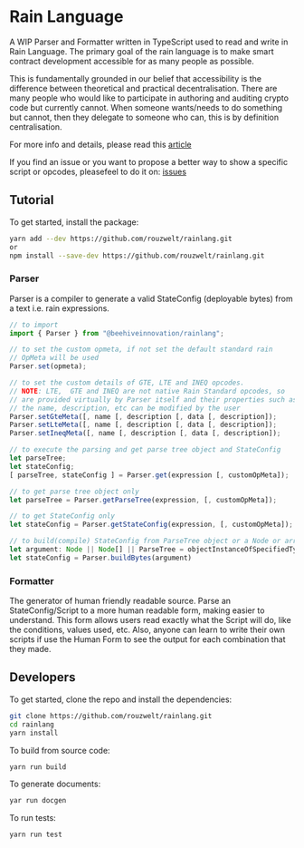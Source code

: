 # **Rain Language**
A WIP Parser and Formatter written in TypeScript used to read and write in Rain Language.
The primary goal of the rain language is to make smart contract development accessible for as many people as possible.

This is fundamentally grounded in our belief that accessibility is the difference between theoretical and practical decentralisation. There are many people who would like to participate in authoring and auditing crypto code but currently cannot. When someone wants/needs to do something but cannot, then they delegate to someone who can, this is by definition centralisation.

For more info and details, please read this [article](https://hackmd.io/@REJeq0MuTUiqnjx9w5SsUA/HJj9s-nfi#Rainlang-has-a-spectrum-of-representations-from-concise-gtexplicit)

If you find an issue or you want to propose a better way to show a specific script or opcodes, pleasefeel to do it on: [issues](https://github.com/rouzwelt/rainlang/issues)


## **Tutorial**
To get started, install the package:
```bash
yarn add --dev https://github.com/rouzwelt/rainlang.git
or
npm install --save-dev https://github.com/rouzwelt/rainlang.git
```


### **Parser**
Parser is a compiler to generate a valid StateConfig (deployable bytes) from a text i.e. rain expressions.
```typescript
// to import
import { Parser } from "@beehiveinnovation/rainlang";

// to set the custom opmeta, if not set the default standard rain
// OpMeta will be used
Parser.set(opmeta);

// to set the custom details of GTE, LTE and INEQ opcodes.
// NOTE: LTE,  GTE and INEQ are not native Rain Standard opcodes, so
// are provided virtually by Parser itself and their properties such as
// the name, description, etc can be modified by the user
Parser.setGteMeta([, name [, description [, data [, description]);
Parser.setLteMeta([, name [, description [, data [, description]);
Parser.setIneqMeta([, name [, description [, data [, description]);

// to execute the parsing and get parse tree object and StateConfig
let parseTree;
let stateConfig;
[ parseTree, stateConfig ] = Parser.get(expression [, customOpMeta]);

// to get parse tree object only
let parseTree = Parser.getParseTree(expression, [, customOpMeta]);

// to get StateConfig only
let stateConfig = Parser.getStateConfig(expression, [, customOpMeta]);

// to build(compile) StateConfig from ParseTree object or a Node or array of Node
let argument: Node || Node[] || ParseTree = objectInstanceOfSpecifiedType;
let stateConfig = Parser.buildBytes(argument)
```


### **Formatter**
The generator of human friendly readable source.
Parse an StateConfig/Script to a more human readable form, making easier to understand. This form allows users read exactly
what the Script will do, like the conditions, values used, etc. Also, anyone can learn to write their own scripts
if use the Human Form to see the output for each combination that they made.


## **Developers**
To get started, clone the repo and install the dependencies:
```bash
git clone https://github.com/rouzwelt/rainlang.git
cd rainlang
yarn install
```


To build from source code:
```bash
yarn run build
```


To generate documents:
```bash
yar run docgen
```


To run tests:
```bash
yarn run test
```
